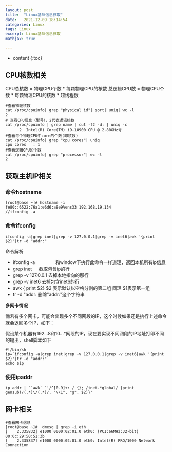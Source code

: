 ```yaml
---
layout: post
title:  "Linux基础信息获取"
date:   2021-12-09 18:14:54
categories: Linux
tags: Linux
excerpt: Linux基础信息获取
mathjax: true

---
```


* content
{:toc}


## CPU核数相关

CPU总核数 = 物理CPU个数 * 每颗物理CPU的核数
总逻辑CPU数 = 物理CPU个数 * 每颗物理CPU的核数 * 超线程数

```
#查看物理核数
cat /proc/cpuinfo| grep "physical id"| sort| uniq| wc -l
2 
# 查看CPU信息（型号），2代表逻辑核数
cat /proc/cpuinfo | grep name | cut -f2 -d: | uniq -c 
      2  Intel(R) Core(TM) i9-10900 CPU @ 2.80GHz号
#查看每个物理CPU中core的个数(即核数)
cat /proc/cpuinfo| grep "cpu cores"| uniq
cpu cores	: 1
#查看逻辑CPU的个数
cat /proc/cpuinfo| grep "processor"| wc -l
2
```

## 获取主机IP相关

### 命令hostname

```
[root@base ~]# hostname -i
fe80::6522:76a1:e6d6:a8e9%ens33 192.168.19.134
//ifconfig -a
```

### 命令ifconfig

```
ifconfig -a|grep inet|grep -v 127.0.0.1|grep -v inet6|awk '{print $2}'|tr -d "addr:"
```

命令解析

-  ifconfig -a 　　　　 和window下执行此命令一样道理，返回本机所有ip信息
-  grep inet        　  截取包含ip的行
-  grep -v 127.0.0.1   去掉本地指向的那行
-  grep -v inet6       去掉包含inet6的行
-  awk { print $2}     $2 表示默认以空格分割的第二组 同理 $1表示第一组
-  tr -d "addr:        删除"addr:"这个字符串

**多网卡情况**

倘若有多个网卡，可能会出现多个不同网段的IP，这个时候如果还是执行上述命令就会返回多个IP，如下：

假设某个机器有192.*.*.8和10.*.*.*网段的IP，现在要实现不同网段的IP地址打印不同的输出，shell脚本如下

```
#!/bin/sh
ip=`ifconfig -a|grep inet|grep -v 127.0.0.1|grep -v inet6|awk '{print $2}'|tr -d "addr:"​`
echo $ip
```

### 使用ipaddr

```
ip addr | ``awk` `'/^[0-9]+: / {}; /inet.*global/ {print gensub(/(.*)\/(.*)/, "\\1", "g", $2)}'
```

## 网卡相关

```
#查看网卡信息
[root@base ~]#  dmesg | grep -i eth
[    2.335832] e1000 0000:02:01.0 eth0: (PCI:66MHz:32-bit) 00:0c:29:50:51:3b
[    2.335837] e1000 0000:02:01.0 eth0: Intel(R) PRO/1000 Network Connection
```

